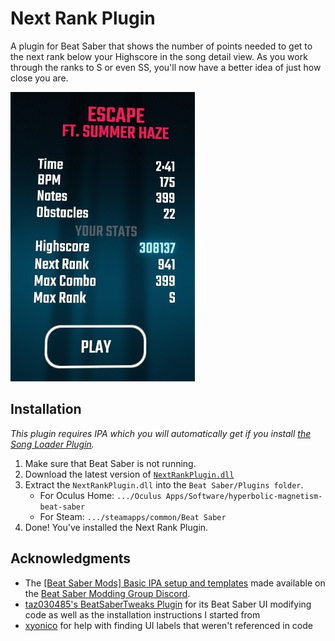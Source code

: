 # Next Rank Plugin
A plugin for Beat Saber that shows the number of points needed to get to the next rank below your Highscore in the song detail view. As you work through the ranks to S or even SS, you'll now have a better idea of just how close you are.

![Screenshot of the Beat Saber song details UI showing 941 points are needed to get to the next rank for the song Escape.](/screenshot.jpg?raw=true "941 points needed to get to the next rank")

## Installation
*This plugin requires IPA which you will automatically get if you install [the Song Loader Plugin](https://github.com/xyonico/BeatSaberSongInjector/releases).*

1. Make sure that Beat Saber is not running.
2. Download the latest version of [`NextRankPlugin.dll`](https://github.com/peterwooley/NextRankPlugin/releases/latest)
2. Extract the `NextRankPlugin.dll` into the `Beat Saber/Plugins folder`.  
    * For Oculus Home: `.../Oculus Apps/Software/hyperbolic-magnetism-beat-saber`  
    * For Steam: `.../steamapps/common/Beat Saber`  
4. Done! You've installed the Next Rank Plugin.

## Acknowledgments
* The [[Beat Saber Mods] Basic IPA setup and templates](https://pastebin.com/Md5VLALp) made available on the [Beat Saber Modding Group Discord](https://discord.gg/Cz6PTM5).
* [taz030485's BeatSaberTweaks Plugin](https://github.com/taz030485/BeatSaberTweaks) for its Beat Saber UI modifying code as well as the installation instructions I started from
* [xyonico](https://github.com/xyonico) for help with finding UI labels that weren't referenced in code
